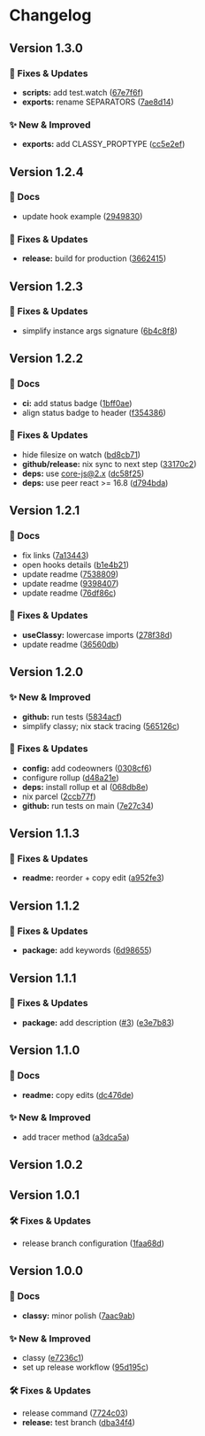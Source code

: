 Changelog
===

## Version 1.3.0

### 🤘 Fixes & Updates

* **scripts:** add test.watch ([67e7f6f](https://github.com/rafegoldberg/classy/commit/67e7f6f6cb8e6ae3534448b84b037a18f647de85))
* **exports:** rename SEPARATORS ([7ae8d14](https://github.com/rafegoldberg/classy/commit/7ae8d14ab258dd08f8c51ab3fa9f138e172f7e4f))


### ✨ New & Improved

* **exports:** add CLASSY_PROPTYPE ([cc5e2ef](https://github.com/rafegoldberg/classy/commit/cc5e2ef4ca579d513abfbfb9f838eeb448132100))

## Version 1.2.4

### 📘 Docs

* update hook example ([2949830](https://github.com/rafegoldberg/classy/commit/2949830528614a7217a51c23f7ac197edbf178da))


### 🤘 Fixes & Updates

* **release:** build for production ([3662415](https://github.com/rafegoldberg/classy/commit/36624151de90408cd00a990b7b116e57bbae3523))

## Version 1.2.3

### 🤘 Fixes & Updates

* simplify instance args signature ([6b4c8f8](https://github.com/rafegoldberg/classy/commit/6b4c8f8598677a638792ee7133bd0a5d7fe4440c))

## Version 1.2.2

### 📘 Docs

* **ci:** add status badge ([1bff0ae](https://github.com/rafegoldberg/classy/commit/1bff0aeea7d9efea1ed1b442d99455cdf63273bb))
* align status badge to header ([f354386](https://github.com/rafegoldberg/classy/commit/f354386d65b3571fe23d02e549c4c68277a22471))


### 🤘 Fixes & Updates

* hide filesize on watch ([bd8cb71](https://github.com/rafegoldberg/classy/commit/bd8cb71fb38cb43b5dd82cef9bef34b850def133))
* **github/release:** nix sync to next step ([33170c2](https://github.com/rafegoldberg/classy/commit/33170c23d32695fcb2b2525212e1f4d8f151f2d5))
* **deps:** use core-js@2.x ([dc58f25](https://github.com/rafegoldberg/classy/commit/dc58f2529c0ac916e429272a60a378e3fbadc919))
* **deps:** use peer react >= 16.8 ([d794bda](https://github.com/rafegoldberg/classy/commit/d794bda01cd1cd56a5d7e27772d6fad686e982af))

## Version 1.2.1

### 📘 Docs

* fix links ([7a13443](https://github.com/rafegoldberg/classy/commit/7a134432289d56cffbef6af56a7c0d91c635c6fc))
* open hooks details ([b1e4b21](https://github.com/rafegoldberg/classy/commit/b1e4b2119fa5619dbdbf74cc4a7276ba404427fe))
* update readme ([7538809](https://github.com/rafegoldberg/classy/commit/753880949ecf0dcb5f34a620a81cd72a3cac0d34))
* update readme ([9398407](https://github.com/rafegoldberg/classy/commit/9398407eb39b37c04724efb65d83ed036b9911d3))
* update readme ([76df86c](https://github.com/rafegoldberg/classy/commit/76df86cdf2c3db689f45ceede86e0a011f04e3bf))


### 🤘 Fixes & Updates

* **useClassy:** lowercase imports ([278f38d](https://github.com/rafegoldberg/classy/commit/278f38d6af016500ae34baf58d20b96b7c68632f))
* update readme ([36560db](https://github.com/rafegoldberg/classy/commit/36560db1338043c7a8d999eee83f848ae4d6e89f))

## Version 1.2.0

### ✨ New & Improved

* **github:** run tests ([5834acf](https://github.com/rafegoldberg/classy/commit/5834acfa6cbada876e6d42eff980badb0f1c68f3))
* simplify classy; nix stack tracing ([565126c](https://github.com/rafegoldberg/classy/commit/565126c3b2e43144aecac21900ccbcad2418a2e2))


### 🤘 Fixes & Updates

* **config:** add codeowners ([0308cf6](https://github.com/rafegoldberg/classy/commit/0308cf6d60054138b51bf18cdbd2cc0e8cc3f476))
* configure rollup ([d48a21e](https://github.com/rafegoldberg/classy/commit/d48a21e55c75c60774158537f12d0f96d68ab86d))
* **deps:** install rollup et al ([068db8e](https://github.com/rafegoldberg/classy/commit/068db8efb7c2b0bed87a5cd19a4863ec9c7099d2))
* nix parcel ([2ccb77f](https://github.com/rafegoldberg/classy/commit/2ccb77f71ab2827741440853c893ed744e629a92))
* **github:** run tests on main ([7e27c34](https://github.com/rafegoldberg/classy/commit/7e27c34a9c97beee645b6158b8832987ca49f9a8))

## Version 1.1.3

### 🤘 Fixes & Updates

* **readme:** reorder + copy edit ([a952fe3](https://github.com/rafegoldberg/classy/commit/a952fe3bec17d573736270f4c6e5d05b399c607f))

## Version 1.1.2

### 🤘 Fixes & Updates

* **package:** add keywords ([6d98655](https://github.com/rafegoldberg/classy/commit/6d9865549c2a8a6d1848a385242006e386a2861e))

## Version 1.1.1

### 🤘 Fixes & Updates

* **package:** add description ([#3](https://github.com/rafegoldberg/classy/issues/3)) ([e3e7b83](https://github.com/rafegoldberg/classy/commit/e3e7b83ba53750f5c29f064acbf3aaf2c1310b7a))

## Version 1.1.0

### 📘 Docs

* **readme:** copy edits ([dc476de](https://github.com/rafegoldberg/classy/commit/dc476dea844aedfc17c74bcb83b1fbeffb06cffc))


### ✨ New & Improved

* add tracer method ([a3dca5a](https://github.com/rafegoldberg/classy/commit/a3dca5a5701ea47e1c9734b0e4f7abfb1075ce6c))

## Version 1.0.2

## Version 1.0.1

### 🛠 Fixes & Updates

* release branch configuration ([1faa68d](https://github.com/rafegoldberg/classy/commit/1faa68d847b6e3c9bcff4af7b3d1a9f850a42be6))

## Version 1.0.0

### 📘 Docs

* **classy:** minor polish ([7aac9ab](https://github.com/rafegoldberg/classy/commit/7aac9ab9bc4b63256e3cbc972f4ba7fb74a67e92))


### ✨ New & Improved

* classy ([e7236c1](https://github.com/rafegoldberg/classy/commit/e7236c1196c81aafdb56cc4273a6822b07384db9))
* set up release workflow ([95d195c](https://github.com/rafegoldberg/classy/commit/95d195c962eddac48db1024c0c4da0c321401176))


### 🛠 Fixes & Updates

* release command ([7724c03](https://github.com/rafegoldberg/classy/commit/7724c0307d67f97ab3176d946900cc6e337d558d))
* **release:** test branch ([dba34f4](https://github.com/rafegoldberg/classy/commit/dba34f447073b851458f46e51dce688118f455a4))

